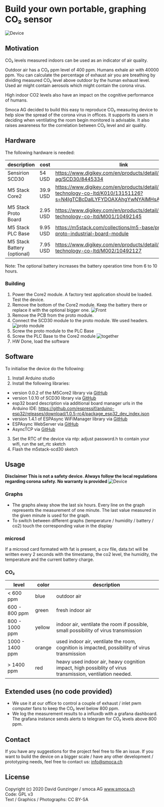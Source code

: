 # Build your own portable, graphing CO₂ sensor

![Device](pictures/device.png "The Device")

## Motivation

CO₂ levels measured indoors can be used as an indicator of air quality.

Outdoor air has a CO₂ ppm level of 400 ppm. Humans exhale air with 40000 ppm. You can calculate the percentage of exhaust air you are breathing by dividing measured CO₂ level above outdoor by the human exhaust level. Used air might contain aerosols which might contain the corona virus.

High indoor CO2 levels also have an impact on the cognitive performance of humans. 

Smoca AG decided to build this easy to reproduce CO₂ measuring device to help slow the spread of the corona virus in offices.
It supports its users in deciding when ventilating the room begin monitored is advisable. It also raises awareness for the correlation between CO₂ level and air quality.

## Hardware

The following hardware is needed:

| description | cost |  link |
|-|-|-|
| Sensirion SCD30 | 54 USD | https://www.digikey.com/en/products/detail/sensirion-ag/SCD30/8445334 |
| M5 Stack Core2 | 39.9 USD | https://www.digikey.com/en/products/detail/m5stack-technology-co-ltd/K010/13151126?s=N4IgTCBcDaILYFYDOAXAhgYwNYAIMHsAnAUwgF0BfIA
| M5 Stack Proto Board | 2.95 USD | https://www.digikey.com/en/products/detail/m5stack-technology-co-ltd/M001/10492145
| M5 Stack PLC Base | 9.95 USD |  https://m5stack.com/collections/m5-base/products/plc-proto-industrial-board-module
| M5 Stack Battery (optional) | 7.95 USD | https://www.digikey.com/en/products/detail/m5stack-technology-co-ltd/M002/10492127

Note: The optional battery increases the battery operation time from 6 to 10 hours.

### Building

1. Power the Core2 module. A factory test application should be loaded. Test the device.
2. Remove the bottom of the Core2 module. Keep the battery there or replace it with the optional bigger one. 
![Front](pictures/front.jpg "Front")
3. Remove the PCB from the proto module. 
4. Connect the SCD30 module to the proto module. We used headers. 
![proto module](pictures/solder.jpg "proto")
5. Screw the proto module to the PLC Base
6. Screw the PLC Base to the Core2 module 
![together](pictures/together.jpg "connected")
7. HW Done, load the software

## Software

To initialise the device do the following:
1. Install Arduino studio
2. Install the following libraries:
 * version 0.0.2 of the M5Core2 library via [GitHub](https://github.com/m5stack/M5Core2)
 * version 1.0.10 of SCD30 library via [GitHub](https://github.com/sparkfun/SparkFun_SCD30_Arduino_Library)
 * esp32 board description via additional board manager urls in the Arduino IDE: https://github.com/espressif/arduino-esp32/releases/download/1.0.5-rc4/package_esp32_dev_index.json 
 * version 1.4.1 of ESPAsync WiFiManager library via [GitHub](https://github.com/khoih-prog/ESPAsync_WiFiManager)
 * ESPAsync WebServer via [GitHub](https://github.com/me-no-dev/ESPAsyncWebServer)
 * AsyncTCP via [GitHub](https://github.com/me-no-dev/AsyncTCP)
3. Set the RTC of the device via ntp: adjust password.h to contain your wifi, run the set_rtc sketch
4. Flash the m5stack-scd30 sketch

## Usage

**Disclaimer This is not a safety device. Always follow the local regulations regarding corona safety. No warranty is provided**
![Device](pictures/flyer.png "Device usage")



### Graphs

* The graphs alway show the last six hours. Every line on the graph represents the measurement of one minute. The last value measured in the given minute is used for the graph.
* To switch between different graphs (temperature / humidity / battery / co2) touch the corresponding value in the display

### microsd

If a microsd card formated with fat is present, a csv file, data.txt will be written every 2 seconds with the timestamp, the co2 level, the humidity, the temperature and the current battery charge.

### CO₂

| level | color | description |
|-|-|-|
| < 600 ppm | blue | outdoor air |
| 600 - 800 ppm | green | fresh indoor air |
| 800 - 1000 ppm | yellow | indoor air, ventilate the room if possible, small possibility of virus transmission |
| 1000 - 1400 ppm | orange | used indoor air, ventilate the room, cognition is impacted, possibility of virus transmission |
| > 1400 ppm | red | heavy used indoor air, heavy cognition impact, high possiblity of virus transmission, ventilation needed.

## Extended uses (no code provided)
* We use it at our office to control a couple of exhaust / inlet pwm computer fans to keep the CO₂ level below 800 ppm.
* We log the measurement results to a influxdb with a grafana dashboard. The grafana instance sends alerts to telegram for CO₂ levels above 800 ppm.

## Contact

If you have any suggestions for the project feel free to file an issue. If you want to build the device on a bigger scale / have any other development / prototyping needs, feel free to contact us: info@smoca.ch

## License

Copyright (c) 2020 David Gunzinger / smoca AG www.smoca.ch \
Code: GPL v3 \
Text / Graphics / Photographs: CC BY-SA